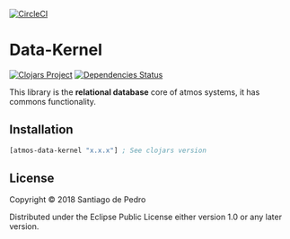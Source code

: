 [![CircleCI](https://circleci.com/gh/AtmosSystem/Data-Kernel.svg?style=svg)](https://circleci.com/gh/AtmosSystem/Data-Kernel)


# Data-Kernel
[![Clojars Project](https://img.shields.io/clojars/v/atmos-data-kernel.svg)](https://clojars.org/atmos-data-kernel)
[![Dependencies Status](https://versions.deps.co/AtmosSystem/Data-Kernel/status.png)](https://versions.deps.co/AtmosSystem/Data-Kernel)

This library is the **relational database** core of atmos systems, it has commons functionality.

## Installation

```clojure
[atmos-data-kernel "x.x.x"] ; See clojars version
```

## License

Copyright © 2018 Santiago de Pedro

Distributed under the Eclipse Public License either version 1.0 or  any later version.
